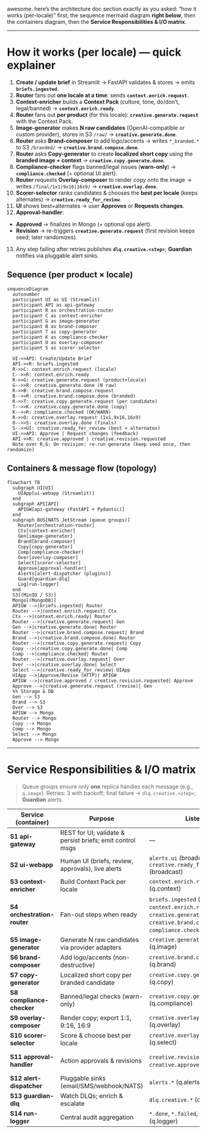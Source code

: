 awesome. here’s the architecture doc section exactly as you asked: “how it works (per-locale)” first, the sequence mermaid diagram **right below**, then the containers diagram, then the **Service Responsibilities & I/O matrix**.

---

# How it works (per locale) — quick explainer

1. **Create / update brief** in Streamlit → FastAPI validates & stores → emits **`briefs.ingested`**.
2. **Router** fans out **one locale at a time**: sends **`context.enrich.request`**.
3. **Context-enricher** builds a **Context Pack** (culture, tone, do/don’t, legal/banned) → **`context.enrich.ready`**.
4. **Router** fans out **per product** (for this locale): **`creative.generate.request`** with the Context Pack.
5. **Image-generator** makes **N raw candidates** (OpenAI-compatible or custom provider), stores in S3 `/raw/` → **`creative.generate.done`**.
6. **Router** asks **Brand-composer** to add logo/accents → writes `*_branded.*` to S3 `/branded/` → **`creative.brand.compose.done`**.
7. **Router** asks **Copy-generator** to create **localized short copy** using the **branded image + context** → **`creative.copy.generate.done`**.
8. **Compliance-checker** flags banned/legal issues (**warn-only**) → **`compliance.checked`** (+ optional UI alert).
9. **Router** requests **Overlay-composer** to render copy onto the image → writes `/final/1x1|9x16|16x9/` → **`creative.overlay.done`**.
10. **Scorer-selector** ranks candidates & chooses the **best per locale** (keeps alternates) → **`creative.ready_for_review`**.
11. **UI** shows best+alternates → user **Approves** or **Requests changes**.
12. **Approval-handler**:

* **Approved** → finalizes in Mongo (+ optional ops alert).
* **Revision** → re-triggers **`creative.generate.request`** (first revision keeps seed; later randomizes).

13. Any step failing after retries publishes **`dlq.creative.<step>`**; **Guardian** notifies via pluggable alert sinks.

## Sequence (per product × locale)

```mermaid
sequenceDiagram
  autonumber
  participant UI as UI (Streamlit)
  participant API as api-gateway
  participant R as orchestration-router
  participant C as context-enricher
  participant G as image-generator
  participant B as brand-composer
  participant T as copy-generator
  participant K as compliance-checker
  participant O as overlay-composer
  participant S as scorer-selector

  UI->>API: Create/Update Brief
  API->>R: briefs.ingested
  R->>C: context.enrich.request (locale)
  C-->>R: context.enrich.ready
  R->>G: creative.generate.request (product×locale)
  G-->>R: creative.generate.done (N raw)
  R->>B: creative.brand.compose.request
  B-->>R: creative.brand.compose.done (branded)
  R->>T: creative.copy.generate.request (per candidate)
  T-->>K: creative.copy.generate.done (copy)
  K-->>R: compliance.checked (OK/WARN)
  R->>O: creative.overlay.request (1x1,9x16,16x9)
  O-->>S: creative.overlay.done (finals)
  S-->>UI: creative.ready_for_review (best + alternates)
  UI->>API: Approve | Request changes (feedback)
  API->>R: creative.approved | creative.revision.requested
  Note over R,G: On revision: re-run generate (keep seed once, then randomize)
```

## Containers & message flow (topology)

```mermaid
flowchart TB
  subgraph UI[UI]
    UIApp[ui-webapp (Streamlit)]
  end
  subgraph API[API]
    APIGW[api-gateway (FastAPI + Pydantic)]
  end
  subgraph BUS[NATS JetStream (queue groups)]
    Router[orchestration-router]
    Ctx[context-enricher]
    Gen[image-generator]
    Brand[brand-composer]
    Copy[copy-generator]
    Comp[compliance-checker]
    Over[overlay-composer]
    Select[scorer-selector]
    Approve[approval-handler]
    Alerts[alert-dispatcher (plugins)]
    Guard[guardian-dlq]
    Log[run-logger]
  end
  S3[(MinIO / S3)]
  Mongo[(MongoDB)]
  APIGW -->|briefs.ingested| Router
  Router -->|context.enrich.request| Ctx
  Ctx -->|context.enrich.ready| Router
  Router -->|creative.generate.request| Gen
  Gen -->|creative.generate.done| Router
  Router -->|creative.brand.compose.request| Brand
  Brand -->|creative.brand.compose.done| Router
  Router -->|creative.copy.generate.request| Copy
  Copy -->|creative.copy.generate.done| Comp
  Comp -->|compliance.checked| Router
  Router -->|creative.overlay.request| Over
  Over -->|creative.overlay.done| Select
  Select -->|creative.ready_for_review| UIApp
  UIApp -->|Approve/Revise (HTTP)| APIGW
  APIGW -->|creative.approved / creative.revision.requested| Approve
  Approve -->|creative.generate.request (revise)| Gen
  %% Storage & DB
  Gen --> S3
  Brand --> S3
  Over --> S3
  APIGW --> Mongo
  Router --> Mongo
  Copy --> Mongo
  Comp --> Mongo
  Select --> Mongo
  Approve --> Mongo
```

---

# Service Responsibilities & I/O matrix

> Queue groups ensure only **one** replica handles each message (e.g., `q.image`). Retries: 3 with backoff; final failure → `dlq.creative.<step>`; **Guardian** alerts.

| Service (container)         | Purpose                                                   | **Listens**                                                                                                                                    | **Publishes**                                                                                                                                         | Mongo (R/W)                        | S3 (R/W)                                       |
| --------------------------- | --------------------------------------------------------- | ---------------------------------------------------------------------------------------------------------------------------------------------- | ----------------------------------------------------------------------------------------------------------------------------------------------------- | ---------------------------------- | ---------------------------------------------- |
| **S1 api-gateway**          | REST for UI; validate & persist briefs; emit control msgs | —                                                                                                                                              | `briefs.ingested`, `creative.revision.requested`, `creative.approved`                                                                                 | **W** campaigns, runs(init)        | —                                              |
| **S2 ui-webapp**            | Human UI (briefs, review, approvals), live alerts         | `alerts.ui` (broadcast), `creative.ready_for_review` (broadcast)                                                                               | — (uses API)                                                                                                                                          | **R** campaigns, variants          | **R** via signed URLs                          |
| **S3 context-enricher**     | Build Context Pack per locale                             | `context.enrich.request` (q.context)                                                                                                           | `context.enrich.ready` (or `alerts.ops` on WARN/ERROR)                                                                                                | **W** runs.events                  | —                                              |
| **S4 orchestration-router** | Fan-out steps when ready                                  | `briefs.ingested` (q.router), `context.enrich.ready`, `creative.generate.done`, `creative.brand.compose.done`, `compliance.checked` (q.router) | `context.enrich.request`, `creative.generate.request`, `creative.brand.compose.request`, `creative.copy.generate.request`, `creative.overlay.request` | **W** runs.events                  | —                                              |
| **S5 image-generator**      | Generate N raw candidates via provider adapters           | `creative.generate.request` (q.image)                                                                                                          | `creative.generate.progress`(opt), `creative.generate.done`                                                                                           | **W** variants(candidates)         | **W** `/raw/*`                                 |
| **S6 brand-composer**       | Add logo/accents (non-destructive)                        | `creative.brand.compose.request` (q.brand)                                                                                                     | `creative.brand.compose.done`                                                                                                                         | **W** variants.update(branded)     | **R** `/raw/*` → **W** `/branded/*`            |
| **S7 copy-generator**       | Localized short copy per branded candidate                | `creative.copy.generate.request` (q.copy)                                                                                                      | `creative.copy.generate.done`                                                                                                                         | **W** variants.update(text)        | **R** `/branded/*`                             |
| **S8 compliance-checker**   | Banned/legal checks (warn-only)                           | `creative.copy.generate.done` (q.compliance)                                                                                                   | `compliance.checked`, `alerts.ui`(WARN)                                                                                                               | **W** variants.update(compliance)  | —                                              |
| **S9 overlay-composer**     | Render copy; export 1:1, 9:16, 16:9                       | `creative.overlay.request` (q.overlay)                                                                                                         | `creative.overlay.done`                                                                                                                               | **W** variants.update(final_uris)  | **R** `/branded/*` → **W** `/final/<aspect>/*` |
| **S10 scorer-selector**     | Score & choose best per locale                            | `creative.overlay.done` (q.select)                                                                                                             | `creative.ready_for_review` (+(opt) `alerts.ui`)                                                                                                      | **W** variants.update(scores,best) | **R** `/final/*`                               |
| **S11 approval-handler**    | Action approvals & revisions                              | `creative.revision.requested`, `creative.approved` (q.approval)                                                                                | (revise) `creative.generate.request`, (approved) `alerts.ops`                                                                                         | **W** variants.status, runs.events | —                                              |
| **S12 alert-dispatcher**    | Pluggable sinks (email/SMS/webhook/NATS)                  | `alerts.*` (q.alerts)                                                                                                                          | external sends (+(opt) `alerts.delivery_failed`)                                                                                                      | **W** runs.events                  | —                                              |
| **S13 guardian-dlq**        | Watch DLQs; enrich & escalate                             | `dlq.creative.*` (q.guardian)                                                                                                                  | `alerts.ops` (ERROR)                                                                                                                                  | **W** runs.events                  | —                                              |
| **S14 run-logger**          | Central audit aggregation                                 | `*.done`, `*.failed`, `alerts.*` (q.logger)                                                                                                    | —                                                                                                                                                     | **W** runs, events                 | —                                              |

